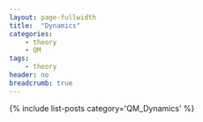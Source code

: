 ```yaml
---
layout: page-fullwidth
title:  "Dynamics"
categories:
    - theory
    - QM
tags:
    - theory
header: no
breadcrumb: true
---
```



{% include list-posts category='QM_Dynamics' %}
